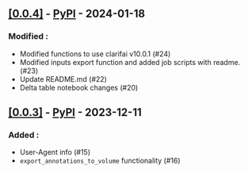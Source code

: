 ## [[0.0.4]](https://github.com/Clarifai/clarifai-pyspark/releases/tag/0.0.4) - [PyPI](https://pypi.org/project/clarifai-pyspark/0.0.4/) - 2024-01-18

### Modified :
 - Modified functions to use clarifai v10.0.1 (#24)
 - Modified inputs export function and added job scripts with readme. (#23)
 - Update README.md (#22)
 - Delta table notebook changes (#20)


## [[0.0.3]](https://github.com/Clarifai/clarifai-pyspark/releases/tag/0.0.3) - [PyPI](https://pypi.org/project/clarifai-pyspark/0.0.3/) - 2023-12-11

### Added :
 - User-Agent info (#15)
 - `export_annotations_to_volume` functionality (#16)